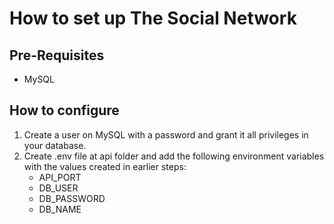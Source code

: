 # How to set up The Social Network

## Pre-Requisites
- MySQL

## How to configure
1. Create a user on MySQL with a password and grant it all privileges in your database.
2. Create .env file at api folder and add the following environment variables with the values created in earlier steps:
    - API_PORT
    - DB_USER
    - DB_PASSWORD
    - DB_NAME